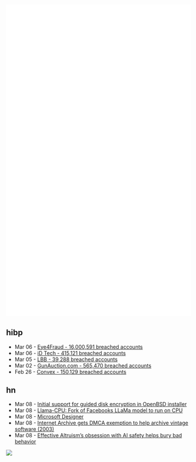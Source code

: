 ![Metrics](https://raw.githubusercontent.com/phixion/phixion/master/metrics.svg)

## hibp

<!--
for https://github.com/phixion/phixion/blob/main/.github/workflows/feeds.yml
-->
<!--START_SECTION:haveibeenpwnd-->
- Mar 06 - [Eye4Fraud - 16,000,591 breached accounts](https://haveibeenpwned.com/PwnedWebsites#Eye4Fraud)
- Mar 06 - [iD Tech - 415,121 breached accounts](https://haveibeenpwned.com/PwnedWebsites#iDTech)
- Mar 05 - [LBB - 39,288 breached accounts](https://haveibeenpwned.com/PwnedWebsites#LBB)
- Mar 02 - [GunAuction.com - 565,470 breached accounts](https://haveibeenpwned.com/PwnedWebsites#GunAuction)
- Feb 26 - [Convex - 150,129 breached accounts](https://haveibeenpwned.com/PwnedWebsites#Convex)
<!--END_SECTION:haveibeenpwnd-->

## hn

<!--
for https://github.com/phixion/phixion/blob/main/.github/workflows/feeds.yml
-->
<!--START_SECTION:hn-->
- Mar 08 - [Initial support for guided disk encryption in OpenBSD installer](https://undeadly.org/cgi?action=article;sid=20230308063109)
- Mar 08 - [Llama-CPU: Fork of Facebooks LLaMa model to run on CPU](https://github.com/markasoftware/llama-cpu)
- Mar 08 - [Microsoft Designer](https://designer.microsoft.com/?hn)
- Mar 08 - [Internet Archive gets DMCA exemption to help archive vintage software (2003)](https://archive.org/about/dmca.php)
- Mar 08 - [Effective Altruism’s obsession with AI safety helps bury bad behavior](https://www.bloomberg.com/news/features/2023-03-07/effective-altruism-s-problems-go-beyond-sam-bankman-fried)
<!--END_SECTION:hn-->

<!--
for https://yhype.me
-->
![](https://hit.yhype.me/github/profile?user_id=13013670)
